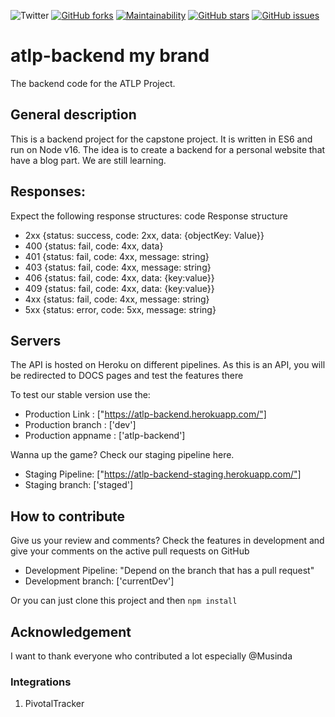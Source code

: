 ![Twitter](https://img.shields.io/twitter/url?style=social&url=https%3A%2F%2Ftwitter.com%2Ffeytonf) [![GitHub forks](https://img.shields.io/github/forks/feyton/atlp-backend?style=social)](https://github.com/feyton/atlp-backend/network) [![Maintainability](https://api.codeclimate.com/v1/badges/a17c4a38e6fb7e73a3f1/maintainability)](https://codeclimate.com/github/feyton/atlp-backend/maintainability) [![GitHub stars](https://img.shields.io/github/stars/feyton/atlp-backend)](https://github.com/feyton/atlp-backend/stargazers) [![GitHub issues](https://img.shields.io/github/issues/feyton/atlp-backend)](https://github.com/feyton/atlp-backend/issues)
# atlp-backend my brand
The backend code for the ATLP Project.

## General description
This is a backend project for the capstone project.
It is written in ES6 and run on Node v16. The idea is to create a backend for a personal website that have a blog part. We are still learning.

## Responses:
Expect the following response structures:
code        Response structure
- 2xx         {status: success, code: 2xx, data: {objectKey: Value}}
- 400         {status: fail, code: 4xx, data}
- 401         {status: fail, code: 4xx, message: string}
- 403         {status: fail, code: 4xx, message: string}
- 406         {status: fail, code: 4xx, data: {key:value}}
- 409         {status: fail, code: 4xx, data: {key:value}}
- 4xx        {status: fail, code: 4xx, message: string}
- 5xx         {status: error, code: 5xx, message: string}

## Servers

The API is hosted on Heroku on different pipelines.
As this is an API, you will be redirected to DOCS pages and test the features there


To test our stable version use the:
- Production Link : ["https://atlp-backend.herokuapp.com/"]
- Production branch : ['dev']
- Production appname : ['atlp-backend']

Wanna up the game? Check our staging pipeline here.
- Staging Pipeline: ["https://atlp-backend-staging.herokuapp.com/"]
- Staging branch: ['staged']

## How to contribute
Give us your review and comments? Check the features in development and give your 
comments on the active pull requests on GitHub
- Development Pipeline: "Depend on the branch that has a pull request"
- Development branch: ['currentDev']

Or you can just clone this project and then 
`npm install`

## Acknowledgement
I want to thank everyone who contributed a lot especially @Musinda

### Integrations
1. PivotalTracker


